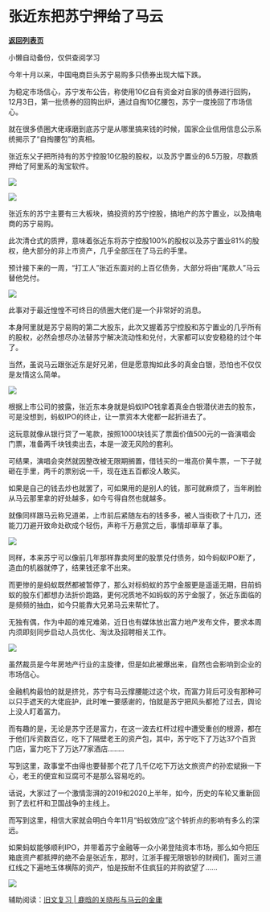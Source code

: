 # 张近东把苏宁押给了马云

[**返回列表页**](/gzh/政事堂2019)

小懒自动备份，仅供查阅学习

今年十月以来，中国电商巨头苏宁易购多只债券出现大幅下跌。

  

为稳定市场信心，苏宁发布公告，称使用10亿自有资金对自家的债券进行回购，12月3日，第一批债券的回购出炉，通过自掏10亿腰包，苏宁一度挽回了市场信心。  

  

就在很多债圈大佬琢磨到底苏宁是从哪里搞来钱的时候，国家企业信用信息公示系统揭示了“自掏腰包”的真相。

  

张近东父子把所持有的苏宁控股10亿股的股权，以及苏宁置业的6.5万股，尽数质押给了阿里系的淘宝软件。

  

![](https://mmbiz.qpic.cn/mmbiz_png/rxhS23yu8cO5eyvIOw7d7jOpTYZERkmmMboP3MDbiabNwmice1fiaicar6E55QXibpfdDcvj6icQQew9yLyIpuhvsvpQ/640?wx_fmt=png)

![](https://mmbiz.qpic.cn/mmbiz_png/rxhS23yu8cO5eyvIOw7d7jOpTYZERkmmINS8lVwcYyUtJwhI9EIoof0onZgqSkejicpr6YZrZJ4fVFpPQnibic2AQ/640?wx_fmt=png)

张近东的苏宁主要有三大板块，搞投资的苏宁控股，搞地产的苏宁置业，以及搞电商的苏宁易购。

  

此次清仓式的质押，意味着张近东将苏宁控股100%的股权以及苏宁置业81%的股权，绝大部分的非上市资产，几乎全部压在了马云的手里。

  

预计接下来的一周，“打工人”张近东面对的上百亿债务，大部分将由“尾款人”马云替他兑付。  

  

![](https://mmbiz.qpic.cn/mmbiz_jpg/rxhS23yu8cO5eyvIOw7d7jOpTYZERkmmwxPc0Nz628VPVvSZuzyk6FsMLR7SD7jtMsE8IxotHIPropqRictsbhg/640?wx_fmt=jpeg)

  

此事对于最近惶惶不可终日的债圈大佬们是一个非常好的消息。

  

本身阿里就是苏宁易购的第二大股东，此次又握着苏宁控股和苏宁置业的几乎所有的股权，必然会想尽办法替苏宁解决流动性和兑付，大家都可以安安稳稳的过个年了。

  

当然，虽说马云跟张近东是好兄弟，但是愿意掏如此多的真金白银，恐怕也不仅仅是友情这么简单。  

  

![](https://mmbiz.qpic.cn/mmbiz_jpg/rxhS23yu8cO5eyvIOw7d7jOpTYZERkmmXQ3ZSZ5vrQ75DTB3nnOticXVZ0BcsmKnf1gys1FFzA74urB3EJKicMUg/640?wx_fmt=jpeg)

  

根据上市公司的披露，张近东本身就是蚂蚁IPO钱拿着真金白银潜伏进去的股东，可是没想到，蚂蚁IPO的终止，让一票资本大佬都一起折进去了。  

  
这玩意就像从银行贷了一笔款，按照1000块钱买了票面价值500元的一沓演唱会门票，准备两千块钱卖出去，本是一波无风险的套利。

  

可结果，演唱会突然就因整改被无限期搁置，借钱买的一堆高价黄牛票，一下子就砸在手里，两千的票别说一千，现在连五百都没人敢买。  

  

如果是自己的钱去炒也就罢了，可如果用的是别人的钱，那可就麻烦了，当年刷脸从马云那里拿的好处越多，如今亏得自然也就越多。

  

就像同样跟马云称兄道弟，上市前后紧随左右的钱多多，被人当街砍了十几刀，还能刀刀避开致命处砍成个轻伤，声称千万悬赏之后，事情却草草了事。  

  

![](https://mmbiz.qpic.cn/mmbiz_png/rxhS23yu8cO5eyvIOw7d7jOpTYZERkmmVibwiasoJUeib0Zoe9YZjWK1cgHdfowicmWkyO72BrUSicW8XgPwUwDGesA/640?wx_fmt=png)

  

同样，本来苏宁可以像前几年那样靠卖阿里的股票兑付债务，如今蚂蚁IPO断了，造血的机器就停了，结果钱还拿不出来。  

  

而更惨的是蚂蚁既然都被暂停了，那么对标蚂蚁的苏宁金服更是遥遥无期，目前蚂蚁的股东们都想办法折价跑路，更何况质地不如蚂蚁的苏宁金服了，张近东面临的是频频的抽血，如今只能靠大兄弟马云来帮忙了。

  

无独有偶，作为中超的难兄难弟，近日也有媒体放出富力地产发布文件，要求本周内须即刻同步启动人员优化、淘汰及招聘相关工作。

![](https://mmbiz.qpic.cn/mmbiz_jpg/rxhS23yu8cO5eyvIOw7d7jOpTYZERkmmmqlOicXHwuOzx0WHpiapznbHT6SRfE9DXLv9fqp47Pujm7bQAU6eKrkQ/640?wx_fmt=jpeg)

虽然裁员是今年房地产行业的主旋律，但是如此被爆出来，自然也会影响到企业的市场信心。

  

金融机构最怕的就是挤兑，苏宁有马云撑腰能过这个坎，而富力背后可没有那种可以只手遮天的大佬庇护，此时唯一要感谢的，怕就是苏宁把风头都抢了过去，舆论上没人盯着富力。

  

而有趣的是，无论是苏宁还是富力，在这一波去杠杆过程中遭受重创的根源，都在于他们斥资数百亿，吃下了隔壁老王的资产包，其中，苏宁吃下了万达37个百货门店，富力吃下了万达77家酒店........

  

写到这里，政事堂不由得也要替那个花了几千亿吃下万达文旅资产的孙宏斌揪一下心，老王的便宜和豆腐可不是那么容易吃的。  

  

话说，大家过了一个激情澎湃的2019和2020上半年，如今，历史的车轮又重新回到了去杠杆和卫国战争的主线上。

  

而写到这里，相信大家就会明白今年11月“蚂蚁效应”这个转折点的影响有多么的深远。

  

如果蚂蚁能够顺利IPO，并带着苏宁金融等一众小弟登陆资本市场，那么如今把压箱底资产都抵押的绝不会是张近东，那时，江浙手握无限银钞的财阀们，面对三道红线之下遍地玉体横陈的资产，怕是按耐不住疯狂的并购欲望了......

  

![](https://mmbiz.qpic.cn/mmbiz_jpg/rxhS23yu8cPp0iaKAfe0ZsWfgGcY72o9Nror8TicrtnlDsqzY7y4Kum4fM3X0FMEGlbvm9HvZUiaETSnLt4DHNLbQ/640?wx_fmt=jpeg)

  

辅助阅读：[旧文复习 |
鹿晗的关晓彤与马云的金庸](http://mp.weixin.qq.com/s?__biz=MzU1ODg3NzkzMg==&mid=2247483939&idx=1&sn=0532dd2746a90967d1a7806d9996dcc9&chksm=fc1e9fa0cb6916b6d4aa350d25b6038223eca9f8dd5dd3996d2303e2f99149861584aa6c1610&scene=21#wechat_redirect)  

